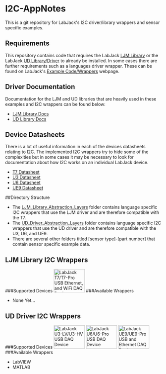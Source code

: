 # I2C-AppNotes
This is a git repository for LabJack's I2C driver/library wrappers and sensor specific examples.  

## Requirements
This repository contains code that requires the LabJack [LJM Library](https://labjack.com/support/software/installers/ljm) or the LabJack [UD Library/Driver](https://labjack.com/support/software/installers/ud) to already be installed.  In some cases there are further requirements such as a languages driver wrapper.  These can be found on LabJack's [Example Code/Wrappers](https://labjack.com/support/software/examples) webpage.

## Driver Documentation
Documentation for the LJM and UD libraries that are heavily used in these examples and I2C wrappers can be found below:
* [LJM Library Docs](https://labjack.com/support/software/api/ljm)
* [UD Library Docs](https://labjack.com/support/software/installers/ud)

## Device Datasheets
There is a lot of useful information in each of the devices datasheets relating to I2C.  The implemented I2C wrappers try to hide some of the complexities but in some cases it may be necessary to look for documentation about how I2C works on an individual LabJack device.
* [T7 Datasheet](https://labjack.com/support/datasheets/t7)
* [U3 Datasheet](https://labjack.com/support/datasheets/u3)
* [U6 Datasheet](https://labjack.com/support/datasheets/u6)
* [UE9 Datasheet](https://labjack.com/support/datasheets/ue9)

##Directory Structure
* The [LJM_Library_Abstraction_Layers](https://github.com/labjack/I2C-AppNotes/tree/master/LJM_Library_Abstraction_Layers) folder contains language specific I2C wrappers that use the LJM driver and are therefore compatible with the T7.
* The [UD_Driver_Abstraction_Layers](https://github.com/labjack/I2C-AppNotes/tree/master/UD_Driver_Abstraction_Layers) folder contains language specific I2C wrappers that use the UD driver and are therefore compatible with the U3, U6, and UE9.
* There are several other folders titled [sensor type]-[part number] that contain sensor specific example data.

## LJM Library I2C Wrappers
###Supported Devices
<a href="https://labjack.com/products/t7"><img src="https://labjack.com/sites/default/files/T7-Pro_USB_Ethernet_WiFi_DAQ_Device.JPG" width="100px" height="75px" alt="LabJack T7/T7-Pro USB Ethernet, and WiFi DAQ Device" title="T7"></a>
###Available Wrappers
* None Yet...

## UD Driver I2C Wrappers
###Supported Devices
<a href="https://labjack.com/products/u3"><img src="https://labjack.com/sites/default/files/U3HV_white_shadow.JPG" width="100px" height="75px" alt="LabJack U3-LV/U3-HV USB DAQ Device" title="U3"></a>
<a href="https://labjack.com/products/u6"><img src="https://labjack.com/sites/default/files/U6_0.jpg" width="100px" height="75px" alt="LabJack U6/U6-Pro USB DAQ Device" title="U6"></a>
<a href="https://labjack.com/products/ue9"><img src="https://labjack.com/sites/default/files/UE9.JPG" width="100px" height="75px" alt="LabJack UE9/UE9-Pro USB and Ethernet DAQ Device" title="UE9"></a>
###Available Wrappers
* LabVIEW
* MATLAB
